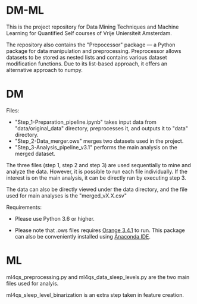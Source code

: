 # DM-ML

This is the project repository for Data Mining Techniques and Machine Learning for Quantified Self courses of Vrije Uniersiteit Amsterdam.

The repository also contains the "Prepocessor" package — a Python package for data manipulation and preprocessing. Preprocessor allows datasets to be stored as nested lists and contains various dataset modification functions. Due to its list-based approach, it offers an alternative approach to numpy. 


# DM 
Files:
- "Step_1-Preparation_pipeline.ipynb" takes input data from "data/original_data" directory, preprocesses it, and outputs it to "data" directory.
- "Step_2-Data_merger.ows" merges two datasets used in the project.
- "Step_3-Analysis_pipeline_v3.1" performs the main analysis on the merged dataset.

The three files (step 1, step 2 and step 3) are used sequentially to mine and analyze the data. However, it is possible to run each file individually. If the interest is on the main analysis, it can be directly ran by executing step 3.

The data can also be directly viewed under the data directory, and the file used for main analyses is the "merged_vX.X.csv"

Requirements:
- Please use Python 3.6 or higher.

- Please note that .ows files requires [Orange 3.4.1](https://orange.biolab.si/) to run. This package can also be conveniently installed using [Anaconda IDE](https://www.continuum.io/downloads).

# ML
ml4qs_preprocessing.py and ml4qs_data_sleep_levels.py are the two main files used for analyis.

ml4qs_sleep_level_binarization is an extra step taken in feature creation.